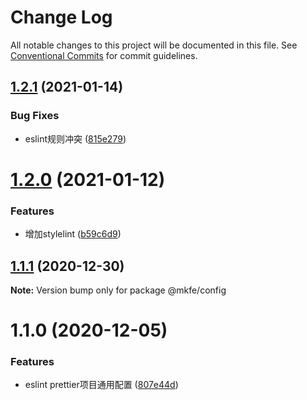 # Change Log

All notable changes to this project will be documented in this file.
See [Conventional Commits](https://conventionalcommits.org) for commit guidelines.

## [1.2.1](https://github.com/monkeyfeiyu/mkfe/compare/@mkfe/config@1.2.0...@mkfe/config@1.2.1) (2021-01-14)


### Bug Fixes

* eslint规则冲突 ([815e279](https://github.com/monkeyfeiyu/mkfe/commit/815e279073c5ff4100c1756ccdb474179e7b32d7))





# [1.2.0](https://github.com/monkeyfeiyu/mkfe/compare/@mkfe/config@1.1.1...@mkfe/config@1.2.0) (2021-01-12)


### Features

* 增加stylelint ([b59c6d9](https://github.com/monkeyfeiyu/mkfe/commit/b59c6d9edcf8f7b65f041c393fcfc4cb4a793000))





## [1.1.1](https://github.com/monkeyfeiyu/mkfe/compare/@mkfe/config@1.1.0...@mkfe/config@1.1.1) (2020-12-30)

**Note:** Version bump only for package @mkfe/config





# 1.1.0 (2020-12-05)


### Features

* eslint prettier项目通用配置 ([807e44d](https://github.com/monkeyfeiyu/mkfe/commit/807e44d7bdfe36e3f0451009650057b692c0d3ab))
